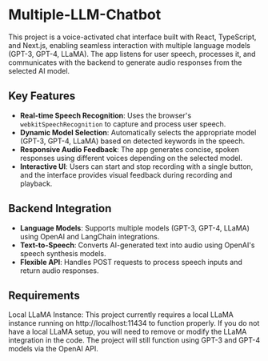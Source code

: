 # Multiple-LLM-Chatbot
This project is a voice-activated chat interface built with React, TypeScript, and Next.js, enabling seamless interaction with multiple language models (GPT-3, GPT-4, LLaMA). The app listens for user speech, processes it, and communicates with the backend to generate audio responses from the selected AI model.

## Key Features

- **Real-time Speech Recognition**: Uses the browser's `webkitSpeechRecognition` to capture and process user speech.
- **Dynamic Model Selection**: Automatically selects the appropriate model (GPT-3, GPT-4, LLaMA) based on detected keywords in the speech.
- **Responsive Audio Feedback**: The app generates concise, spoken responses using different voices depending on the selected model.
- **Interactive UI**: Users can start and stop recording with a single button, and the interface provides visual feedback during recording and playback.

## Backend Integration

- **Language Models**: Supports multiple models (GPT-3, GPT-4, LLaMA) using OpenAI and LangChain integrations.
- **Text-to-Speech**: Converts AI-generated text into audio using OpenAI's speech synthesis models.
- **Flexible API**: Handles POST requests to process speech inputs and return audio responses.

## Requirements
Local LLaMA Instance: This project currently requires a local LLaMA instance running on http://localhost:11434 to function properly. If you do not have a local LLaMA setup, you will need to remove or modify the LLaMA integration in the code. The project will still function using GPT-3 and GPT-4 models via the OpenAI API.
